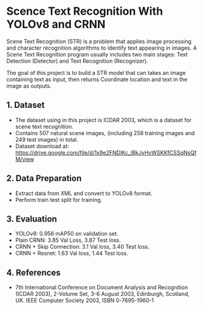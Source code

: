 # Scence Text Recognition With YOLOv8 and CRNN


Scene Text Recognition (STR) is a problem that applies image processing and character recognition algorithms to identify text appearing in images. A Scene Text Recognition program usually includes two main stages: Text Detection (Detector) and Text Recognition (Recognizer).

The goal of this project is to build a STR model that can takes an image containing text as input, then returns Coordinate location and text in the image as outputs.
## 1. Dataset
- The dataset using in this project is ICDAR 2003, which is a dataset for scene text recognition.
- Contains 507 natural scene images, (including 258 training images and 249 test images) in total.
- Dataset download at: https://drive.google.com/file/d/1x9e2FNDlKc_lBkJvHvWSKKfCSSqNsQfM/view
## 2. Data Preparation
- Extract data from XML and convert to YOLOv8 format.
- Perform train test split for training.
## 3. Evaluation
- YOLOv8: 0.956 mAP50 on validation set.
- Plain CRNN: 3.85 Val Loss, 3.87 Test loss.
- CRNN + Skip Connection: 3.1 Val loss, 3.40 Test loss.
- CRNN + Resnet: 1.63 Val loss, 1.44 Test loss.

## 4. References
- 7th International Conference on Document Analysis and Recognition (ICDAR 2003), 2-Volume Set, 3-6 August 2003, Edinburgh, Scotland, UK. IEEE Computer Society 2003, ISBN 0-7695-1960-1


 
